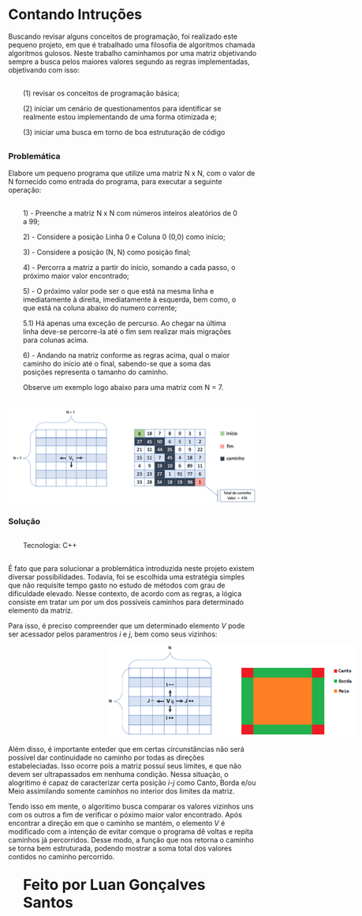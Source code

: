 # <b>Contando Intruções</b>
	
<p style="text-aling: center; ">Buscando revisar alguns conceitos de programação, foi realizado este pequeno projeto, em que é trabalhado uma filosofia de algoritmos chamada algoritmos gulosos. Neste trabalho caminhamos por uma matriz objetivando sempre a busca pelos maiores valores segundo as regras implementadas, objetivando com isso:</p>

<div style="margin: 30px 30px 30px 30px;"><p>(1) revisar os conceitos de programação básica;</p><p>(2) iniciar um cenário de questionamentos para identificar se realmente estou implementando de uma forma otimizada e; </p><p>(3) iniciar uma busca em torno de boa estruturação de código</p></div>

<h3>Problemática</h3>
<p>Elabore um pequeno programa que utilize uma matriz N x N, com o valor de N fornecido como entrada do programa, para executar a seguinte operação:</p>

<div style="margin: 30px 30px 30px 30px;"><p>1) - Preenche a matriz N x N com números inteiros aleatórios de 0 a 99;</p>
<p>2) - Considere a posição Linha 0 e Coluna 0 (0,0) como início;</p>
<p>3) - Considere a posição (N, N) como posição final;</p>
<p>4) - Percorra a matriz a partir do início, somando a cada passo, o próximo maior valor encontrado;</p>
<p>5) - O próximo valor pode ser o que está na mesma linha e imediatamente à direita, imediatamente à esquerda, bem como, o que está na coluna abaixo do numero corrente;</p>
<p>5.1) Há apenas uma exceção de percurso. Ao chegar na última linha deve-se percorre-la até o fim sem realizar mais migrações para colunas acima.</p>
<p>6) - Andando na matriz conforme as regras acima, qual o maior caminho do início até o final, sabendo-se que a soma das posições representa o tamanho do caminho.</p
<p>Observe um exemplo logo abaixo para uma matriz com N = 7.</p></div>

<img src="img/Exemplo.png"/>

<h3>Solução</h3>

<div style="margin: 30px 30px 30px 30px;"><p>Tecnologia: C++</p></div>

<p>É fato que para solucionar a problemática introduzida neste projeto existem diversar possibilidades. Todavia, foi se escolhida uma estratégia simples que não requisite tempo gasto no estudo de métodos com grau de dificuldade elevado. Nesse contexto, de acordo com as regras, a lógica consiste em tratar um por um dos possíveis caminhos para determinado elemento da matriz.</p> 

<p>Para isso, é preciso compreender que um determinado elemento <i>V</i> pode ser acessador pelos paramentros <i>i</i> e <i>j</i>, bem como seus vizinhos:</p>

<img src="img/Exemplo2.png" style="margin-left: 200px;">

<p>Além disso, é importante enteder que em certas circunstâncias não será possível dar continuidade no caminho por todas as direções estabeleciadas. Isso ocorre pois a matriz possuí seus limites, e que não devem ser ultrapassados em nenhuma condição. Nessa situação, o alogritimo é capaz de caracterizar certa posição <i>i-j</i> como Canto, Borda e/ou Meio assimilando somente caminhos no interior dos limites da matriz.</p>

<p>Tendo isso em mente, o algoritimo busca comparar os valores vizinhos uns com os outros a fim de verificar o póximo maior valor encontrado. Após encontrar a direção em que o caminho se mantém, o elemento <i>V</i> é modificado com a intenção de evitar comque o programa dê voltas e repita caminhos já percorridos. Desse modo, a função que nos retorna o caminho se torna bem estruturada, podendo mostrar a soma total dos valores contidos no caminho percorrido.</p>
 
<div style="margin: 30px 30px 30px 30px; font-size: 30px;"><p><b>Feito por Luan Gonçalves Santos</p><b></div>

